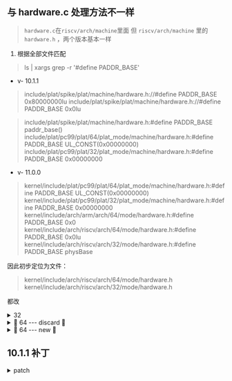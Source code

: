 ## 与 hardware.c 处理方法不一样
> `hardware.c`在`riscv/arch/machine`里面
> 但 `riscv/arch/machine` 里的`hardware.h` ，两个版本基本一样


1. 根据全部文件匹配
> ls | xargs grep -r '#define PADDR_BASE'

- v- 10.1.1
> include/plat/spike/plat/machine/hardware.h://#define PADDR_BASE 0x80000000lu
> include/plat/spike/plat/machine/hardware.h://#define PADDR_BASE 0x0lu 

> include/plat/spike/plat/machine/hardware.h:#define PADDR_BASE paddr_base()
> include/plat/pc99/plat/64/plat_mode/machine/hardware.h:#define PADDR_BASE  UL_CONST(0x00000000)
> include/plat/pc99/plat/32/plat_mode/machine/hardware.h:#define PADDR_BASE  0x00000000

- v- 11.0.0
> kernel/include/plat/pc99/plat/64/plat_mode/machine/hardware.h:#define PADDR_BASE  UL_CONST(0x00000000)
kernel/include/plat/pc99/plat/32/plat_mode/machine/hardware.h:#define PADDR_BASE  0x00000000
kernel/include/arch/arm/arch/64/mode/hardware.h:#define PADDR_BASE 0x0
kernel/include/arch/riscv/arch/64/mode/hardware.h:#define PADDR_BASE 0x0lu
kernel/include/arch/riscv/arch/32/mode/hardware.h:#define PADDR_BASE physBase

因此初步定位为文件： 
> kernel/include/arch/riscv/arch/64/mode/hardware.h
> kernel/include/arch/riscv/arch/32/mode/hardware.h

都改
<details>
<summary>32</summary>

```c
//#define PADDR_BASE physBase

extern word_t keystone_paddr_base;
inline word_t paddr_base(void)
{
   return keystone_paddr_base;
}
#define PADDR_BASE paddr_base()
```
```c
//#define PADDR_LOAD UL_CONST(0x84000000)

extern word_t keystone_paddr_load;
inline word_t paddr_load(void)
{
	return keystone_paddr_load;
}
#define PADDR_LOAD paddr_load()
```

</details>

<details>
<summary> 🌟  64 --- discard  🌟 </summary>

```c
//#define PADDR_BASE 0x0lu

extern word_t keystone_paddr_base;
inline word_t paddr_base(void)
{
   return keystone_paddr_base;
}
#define PADDR_BASE paddr_base()
```
```c
//#define PADDR_LOAD (physBase + UL_CONST(0x4000000))
extern word_t keystone_paddr_load;
inline word_t paddr_load(void)
{
	return keystone_paddr_load;
}
#define PADDR_LOAD paddr_load()
```

</details>

<details>
<summary> 🌟  64  --- new 🌟 </summary>

将 `include/arch/riscv/arch/64/mode/hardware.h` 中的 `PADDR_BASE` 与 `PADDR_LOAD` 保留
将以下声明加到 `include/plat/spike/plat/machine/hardware.h`  中

```c
//#define PADDR_BASE 0x0lu

#undef PADDR_BASE
extern word_t keystone_paddr_base;
inline word_t paddr_base(void)
{
   return keystone_paddr_base;
}
#define PADDR_BASE paddr_base()
```
```c
//#define PADDR_LOAD (physBase + UL_CONST(0x4000000))
	
#undef PADDR_BASE
extern word_t keystone_paddr_load;
inline word_t paddr_load(void)
{
	return keystone_paddr_load;
}
#define PADDR_LOAD paddr_load()
```

</details>

## 10.1.1 补丁

<details>
  <summary>patch</summary>
  
  <details>
    <summary> 1. 注释掉 </summary>   
    
    ```c
    #if __riscv_xlen == 32
    /* 包含内存的典型位置 */
    #define PADDR_BASE 0x80000000lu
    #else
    /*主内核窗口将从0物理地址开始，以便它可以包含任何可能存在的潜在内存*/
    #define PADDR_BASE 0x0lu
    #endif
    ```
    
  </details>
    <details>
    <summary> 2. 添加 </summary>
      
    ```c
    //在1. 后面紧接着
    extern word_t keystone_paddr_base;
    inline word_t paddr_base(void)
    {
       return keystone_paddr_base;
    }
    #define PADDR_BASE paddr_base()
    ```   
      
  </details>
  
  <details>
    <summary> 3. 注释</summary>
    
    ```c
    #ifdef CONFIG_BUILD_ROCKET_CHIP_ZEDBOARD
    /* The Rocket-Chip for zedboard only has 256MiB of Memory. */
    #define PADDR_LOAD 0x88000000lu
    #else
    /*这表示内核映像将链接到的物理地址。这需要在1gb的边界上，因为我们目前需要能够创建到此地址的映射，作为最大的帧大小*/
    #define PADDR_LOAD 0xC0000000lu
    #endif
    ```
  </details>
  
   <details>
   <summary> 4. 添加 </summary>
    
    ```c
      //在3. 后面添加
      extern word_t keystone_paddr_load;
      inline word_t paddr_load(void)
        {
           return keystone_paddr_load;
        }
      #define PADDR_LOAD paddr_load()
    ```
  </details>
    
</details>
